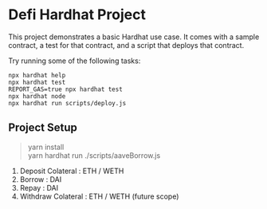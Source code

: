 # Defi Hardhat Project

This project demonstrates a basic Hardhat use case. It comes with a sample contract, a test for that contract, and a script that deploys that contract.

Try running some of the following tasks:

```shell
npx hardhat help
npx hardhat test
REPORT_GAS=true npx hardhat test
npx hardhat node
npx hardhat run scripts/deploy.js
```

## Project Setup

> yarn install <br> 
> yarn hardhat run ./scripts/aaveBorrow.js

1. Deposit Colateral : ETH / WETH
2. Borrow : DAI
3. Repay : DAI
4. Withdraw Colateral : ETH / WETH (future scope)
